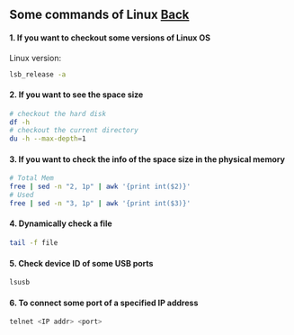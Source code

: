## Some commands of Linux [Back](./qa.md)

#### 1. If you want to checkout some versions of Linux OS

Linux version:

```bash
lsb_release -a
```

#### 2. If you want to see the space size

```bash
# checkout the hard disk
df -h
# checkout the current directory
du -h --max-depth=1
```

#### 3. If you want to check the info of the space size in the physical memory

```bash
# Total Mem
free | sed -n "2, 1p" | awk '{print int($2)}'
# Used
free | sed -n "3, 1p" | awk '{print int($3)}'
```

#### 4. Dynamically check a file

```bash
tail -f file
```

#### 5. Check device ID of some USB ports

```bash
lsusb
```

#### 6. To connect some port of a specified IP address

```bash
telnet <IP addr> <port>
```
